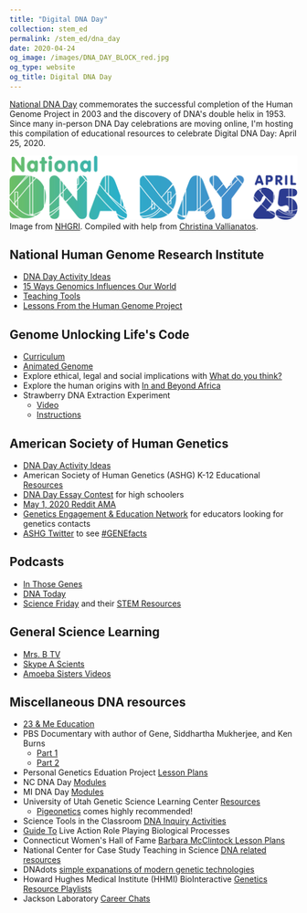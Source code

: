 ```yaml
---
title: "Digital DNA Day"
collection: stem_ed
permalink: /stem_ed/dna_day
date: 2020-04-24
og_image: /images/DNA_DAY_BLOCK_red.jpg
og_type: website
og_title: Digital DNA Day
---
```


<a href="https://www.genome.gov/dna-day" target="_blank">National DNA Day</a> commemorates the successful completion of the Human Genome Project in 2003 and the discovery of DNA's double helix in 1953. Since many in-person DNA Day celebrations are moving online, I'm hosting this compilation of educational resources to celebrate Digital DNA Day: April 25, 2020.

![](/images/DNA_DAY_long.jpg)
Image from <a href="https://www.genome.gov/dna-day/starter-kit" target="_blank">NHGRI</a>.
Compiled with help from [Christina Vallianatos](https://www.linkedin.com/in/christinavallianatos/).

## National Human Genome Research Institute
* <a href="https://www.genome.gov/dna-day/get-activity-ideas" target="_blank">DNA Day Activity Ideas</a>
* <a href="https://www.genome.gov/dna-day/15-ways" target="_blank">15 Ways Genomics Influences Our World</a>
* <a href="https://www.genome.gov/about-genomics/teaching-tools" target="_blank">Teaching Tools</a>
* <a href="https://www.youtube.com/watch?v=qOW5e4BgEa4" target="_blank">Lessons From the Human Genome Project</a>   

## Genome Unlocking Life's Code
* <a href="https://unlockinglifescode.org/learn/curriculum" target="_blank">Curriculum</a>
* <a href="https://unlockinglifescode.org/media/animations/659#660" target="_blank">Animated Genome</a>
* Explore ethical, legal and social implications with <a href="https://unlockinglifescode.org/wdyt/#/" target="_blank">What do you think?</a>
* Explore the human origins with <a href="https://unlockinglifescode.org/iaba/" target="_blank">In and Beyond Africa</a>
* Strawberry DNA Extraction Experiment
  - <a href="https://www.youtube.com/watch?v=hOpu4iN5Bh4" target="_blank">Video</a>
  - <a href="https://unlockinglifescode.org/education-resource-profile/dna-strawberries-tutorial-video-and-poster" target="_blank">Instructions</a>
  
## American Society of Human Genetics 
* <a href="https://www.ashg.org/wp-content/uploads/2020/03/Virtual-Programs-Handout-FINAL.pdf" target="_blank">DNA Day Activity Ideas</a>
* American Society of Human Genetics (ASHG) K-12 Educational <a href="https://www.ashg.org/discover-genetics/k-12-education/" target="_blank">Resources</a>
* <a href="https://www.ashg.org/discover-genetics/k-12-education/dna-day/" target="_blank">DNA Day Essay Contest</a> for high schoolers
* <a href="https://www.reddit.com/r/science/" target="_blank">May 1, 2020 Reddit AMA</a>
* <a href="https://www.ashg.org/discover-genetics/gene-network" target="_blank">Genetics Engagement & Education Network</a> for educators looking for genetics contacts
* <a href="https://twitter.com/GeneticsSociety" target="_blank">ASHG Twitter</a> to see <a href="https://twitter.com/hashtag/GENEfacts?src=hashtag_click" target="_blank"> #GENEfacts</a>  

## Podcasts
  - <a href="https://inthosegenes.com" target="_blank">In Those Genes</a>
  - <a href="http://dnapodcast.com/about-us" target="_blank">DNA Today</a>
  - <a href="https://www.sciencefriday.com" target="_blank">Science Friday</a> and their <a href="https://www.sciencefriday.com/segments/free-stem-resources/" target="_blank">STEM Resources</a>
  
## General Science Learning
* <a href="https://www.instagram.com/mrs.b.tv/" target="_blank">Mrs. B TV</a>
* <a href="https://www.skypeascientist.com" target="_blank">Skype A Scients</a>
* <a href="https://www.youtube.com/user/AmoebaSisters" target="_blank">Amoeba Sisters Videos</a>
  
## Miscellaneous DNA resources 
* <a href="https://education.23andme.com" target="_blank">23 & Me Education</a>
* PBS Documentary with author of Gene, Siddhartha Mukherjee, and Ken Burns  
  - <a href="https://www.pbs.org/video/part-1-dawn-of-the-modern-age-of-genetics-27czqa/" target="_blank">Part 1</a>
  - <a href="https://www.pbs.org/video/part-2-revolution-in-the-treatment-of-disease-z9nxg5/" target="_blank">Part 2</a>
* Personal Genetics Eduation Project <a href="https://pged.org/lesson-plans/" target="_blank">Lesson Plans</a>
* NC DNA Day <a href="http://ncdnaday.org/learn-more/resources-2/" target="_blank">Modules</a>
* MI DNA Day <a href="https://midnaday.com/the-modules/" target="_blank">Modules</a>
* University of Utah Genetic Science Learning Center <a href="https://learn.genetics.utah.edu" target="_blank">Resources</a>
  - <a href="https://learn.genetics.utah.edu/content/pigeons/pigeonetics/" target="_blank">Pigeonetics</a> comes highly recommended!
* Science Tools in the Classroom <a href="http://www.stcnm.org/resources" target="_blank">DNA Inquiry Activities</a>
* <a href="https://www.minipcr.com/professional-development/larp-live-action-role-playing-biological-processes/" target="_blank">Guide To</a> Live Action Role Playing Biological Processes
* Connecticut Women's Hall of Fame <a href="https://static1.squarespace.com/static/5d7121a2621fa50001fc829f/t/5dcc389a33e6e87259430eb6/1573948774306/STEMfems-McClintock.pdf" target="_blank">Barbara McClintock Lesson Plans</a>
* National Center for Case Study Teaching in Science <a href="https://sciencecases.lib.buffalo.edu/collection/results.html?keywords2=dna&submit=Search&subject_headings=&educational_level=&type_methods=&topical_areas=&date_posted2=" target="_blank">DNA related resources</a>
* DNAdots <a href="https://dnadots.minipcr.com/?s=&post_type=dnadots-item" target="_blank">simple expanations of modern genetic technologies</a>
* Howard Hughes Medical Institute (HHMI) BioInteractive <a href="https://www.biointeractive.org/planning-tools/resource-playlists?f%5B0%5D=topics%3A28" target="_blank">Genetics Resource Playlists</a>
* Jackson Laboratory <a href="https://www.youtube.com/watch?v=U-djEmXdNZU&feature=youtu.be" target="_blank">Career Chats</a>

